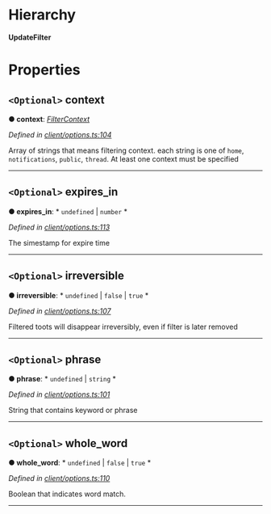 

# Hierarchy

**UpdateFilter**

# Properties

<a id="context"></a>

## `<Optional>` context

**● context**: *[FilterContext](../modules/_entities_filter_.md#filtercontext)*

*Defined in [client/options.ts:104](https://github.com/lagunehq/core/blob/ae202cb/src/client/options.ts#L104)*

Array of strings that means filtering context. each string is one of `home`, `notifications`, `public`, `thread`. At least one context must be specified

___
<a id="expires_in"></a>

## `<Optional>` expires_in

**● expires_in**: * `undefined` &#124; `number`
*

*Defined in [client/options.ts:113](https://github.com/lagunehq/core/blob/ae202cb/src/client/options.ts#L113)*

The simestamp for expire time

___
<a id="irreversible"></a>

## `<Optional>` irreversible

**● irreversible**: * `undefined` &#124; `false` &#124; `true`
*

*Defined in [client/options.ts:107](https://github.com/lagunehq/core/blob/ae202cb/src/client/options.ts#L107)*

Filtered toots will disappear irreversibly, even if filter is later removed

___
<a id="phrase"></a>

## `<Optional>` phrase

**● phrase**: * `undefined` &#124; `string`
*

*Defined in [client/options.ts:101](https://github.com/lagunehq/core/blob/ae202cb/src/client/options.ts#L101)*

String that contains keyword or phrase

___
<a id="whole_word"></a>

## `<Optional>` whole_word

**● whole_word**: * `undefined` &#124; `false` &#124; `true`
*

*Defined in [client/options.ts:110](https://github.com/lagunehq/core/blob/ae202cb/src/client/options.ts#L110)*

Boolean that indicates word match.

___

